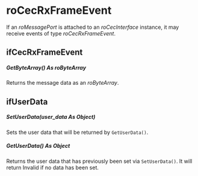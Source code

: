 # roCecRxFrameEvent

If an *roMessagePort* is attached to an *roCecInterface* instance, it may receive events of type *roCecRxFrameEvent*.

## ifCecRxFrameEvent

##### GetByteArray() As roByteArray

Returns the message data as an *roByteArray*.

## ifUserData

##### SetUserData(user\_data As Object)

Sets the user data that will be returned by `GetUserData()`.

##### GetUserData() As Object

Returns the user data that has previously been set via `SetUserData()`. It will return Invalid if no data has been set.